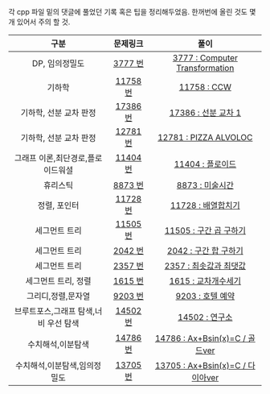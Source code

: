 각 cpp 파일 밑의 댓글에 풀었던 기록 혹은 팁을 정리해두었음.
한꺼번에 올린 것도 몇개 있어서 주의 할 것.


|구분 |문제링크|풀이|
|:---:|:---:|:---:|
|DP, 임의정밀도|[3777 번](https://www.acmicpc.net/problem/3777)|[3777 : Computer Transformation](https://github.com/Chloe-Hyebin-Kim/BOJ_cpp/blob/master/BOJ_cpp/3777/BOJ_3777.cpp)|
|기하학|[11758 번](https://www.acmicpc.net/problem/17386)|[11758 : CCW](https://github.com/Chloe-Hyebin-Kim/BOJ_cpp/blob/master/BOJ_cpp/BOJ_11758.cpp)|
|기하학, 선분 교차 판정|[17386 번](https://www.acmicpc.net/problem/17386)|[17386 : 선분 교차 1](https://github.com/Chloe-Hyebin-Kim/BOJ_cpp/blob/master/BOJ_cpp/BOJ_17386.cpp)|
|기하학, 선분 교차 판정|[12781 번](https://www.acmicpc.net/problem/12781)|[12781 : PIZZA ALVOLOC ](https://github.com/Chloe-Hyebin-Kim/BOJ_cpp/blob/master/BOJ_cpp/BOJ_12781.cpp)|
|그래프 이론,최단경로,플로이드워셜|[11404 번](https://www.acmicpc.net/problem/11404)|[11404 : 플로이드](https://github.com/Chloe-Hyebin-Kim/BOJ_cpp/tree/master/BOJ_cpp/11404)|
|휴리스틱|[8873 번](https://www.acmicpc.net/problem/8873)|[8873 : 미술시간](https://github.com/Chloe-Hyebin-Kim/BOJ_cpp/blob/master/BOJ_cpp/BOJ_8873.cpp)|
|정렬, 포인터|[11728 번](https://www.acmicpc.net/problem/11728)|[11728 : 배열합치기](https://github.com/Chloe-Hyebin-Kim/BOJ_cpp/blob/master/BOJ_cpp/BOJ_11728.cpp)|
|세그먼트 트리|[11505 번](https://www.acmicpc.net/problem/11505)|[11505 : 구간 곱 구하기](https://github.com/Chloe-Hyebin-Kim/BOJ_cpp/blob/master/BOJ_cpp/BOJ_11505.cpp)|
|세그먼트 트리|[2042 번](https://www.acmicpc.net/problem/11505)|[2042 : 구간 합 구하기](https://github.com/Chloe-Hyebin-Kim/BOJ_cpp/blob/master/BOJ_cpp/BOJ_2042.cpp)|
|세그먼트 트리|[2357 번](https://www.acmicpc.net/problem/2357)|[2357 : 최솟값과 최댓값](https://github.com/Chloe-Hyebin-Kim/BOJ_cpp/blob/master/BOJ_cpp/BOJ_2357.cpp)|
|세그먼트 트리, 정렬|[1615 번](https://www.acmicpc.net/problem/1615)|[1615 : 교차개수세기](https://github.com/Chloe-Hyebin-Kim/BOJ_cpp/blob/master/BOJ_cpp/BOJ_1615.cpp)|
|그리디,정렬,문자열|[9203 번](https://www.acmicpc.net/problem/9203)|[9203 : 호텔 예약](https://github.com/Chloe-Hyebin-Kim/BOJ_cpp/blob/master/BOJ_cpp/BOJ_9203.cpp)|
|브루트포스,그래프 탐색,너비 우선 탐색|[14502 번](https://www.acmicpc.net/problem/14502)|[14502 : 연구소](https://github.com/Chloe-Hyebin-Kim/BOJ_cpp/blob/master/BOJ_cpp/BOJ_14502.cpp)|
|수치해석,이분탐색|[14786 번](https://www.acmicpc.net/problem/14786)|[14786 : Ax+Bsin(x)=C / 골드ver](https://github.com/Chloe-Hyebin-Kim/BOJ_cpp/blob/master/BOJ_cpp/BOJ_14786.cpp)|
|수치해석,이분탐색,임의정밀도|[13705 번](https://www.acmicpc.net/problem/13705)|[13705 : Ax+Bsin(x)=C / 다이아ver](https://github.com/Chloe-Hyebin-Kim/BOJ_cpp/blob/master/BOJ_cpp/BOJ_13705.cpp)|

